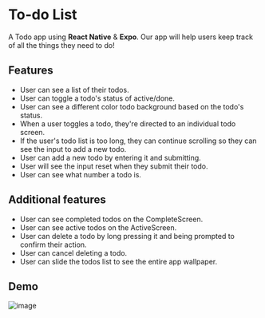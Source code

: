 # To-do List
A Todo app using **React Native** & **Expo**. Our app will help users keep track of all the things they need to do!

## Features
* User can see a list of their todos.
* User can toggle a todo's status of active/done.
* User can see a different color todo background based on the todo's status.
* When a user toggles a todo, they're directed to an individual todo screen.
* If the user's todo list is too long, they can continue scrolling so they can see the input to add a new todo.
* User can add a new todo by entering it and submitting.
* User will see the input reset when they submit their todo.
* User can see what number a todo is.

## Additional features
* User can see completed todos on the CompleteScreen.
* User can see active todos on the ActiveScreen.
* User can delete a todo by long pressing it and being prompted to confirm their action.
* User can cancel deleting a todo.
* User can slide the todos list to see the entire app wallpaper.

## Demo
![image](https://media1.giphy.com/media/Skga44tGoTpA1thwQC/giphy.gif)